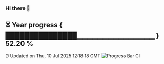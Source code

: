 ### Hi there 👋
⏳ Year progress { ███████████████▁▁▁▁▁▁▁▁▁▁▁▁▁▁▁ } 52.20 %
---
⏰ Updated on Thu, 10 Jul 2025 12:18:18 GMT
![Progress Bar CI](https://github.com/Moyi321/Moyi321/workflows/Progress%20Bar%20CI/badge.svg)
